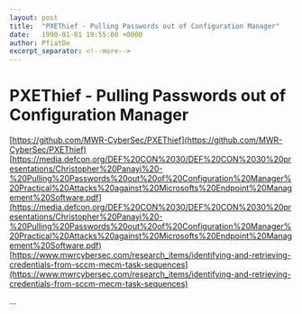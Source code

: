 ```yaml
---
layout: post
title:  "PXEThief - Pulling Passwords out of Configuration Manager"
date:   1990-01-01 19:55:00 +0000
author: PfiatDe
excerpt_separator: <!--more-->
---
```


# PXEThief - Pulling Passwords out of Configuration Manager
[https://github.com/MWR-CyberSec/PXEThief](https://github.com/MWR-CyberSec/PXEThief)
[https://media.defcon.org/DEF%20CON%2030/DEF%20CON%2030%20presentations/Christopher%20Panayi%20-%20Pulling%20Passwords%20out%20of%20Configuration%20Manager%20Practical%20Attacks%20against%20Microsofts%20Endpoint%20Management%20Software.pdf](https://media.defcon.org/DEF%20CON%2030/DEF%20CON%2030%20presentations/Christopher%20Panayi%20-%20Pulling%20Passwords%20out%20of%20Configuration%20Manager%20Practical%20Attacks%20against%20Microsofts%20Endpoint%20Management%20Software.pdf)
[https://www.mwrcybersec.com/research_items/identifying-and-retrieving-credentials-from-sccm-mecm-task-sequences](https://www.mwrcybersec.com/research_items/identifying-and-retrieving-credentials-from-sccm-mecm-task-sequences)

...
<!--more-->
